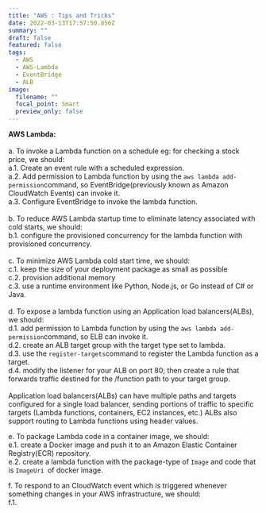 ```yaml
---
title: "AWS : Tips and Tricks"
date: 2022-03-13T17:57:50.856Z
summary: ""
draft: false
featured: false
tags:
  - AWS
  - AWS-Lambda
  - EventBridge
  - ALB
image:
  filename: ""
  focal_point: Smart
  preview_only: false
---
```

**AWS Lambda:**\
\
a. To invoke a Lambda function on a schedule eg: for checking a stock price, we should:\
a.1. Create an event rule with a scheduled expression.\
a.2. Add permission to Lambda function by using the `aws lambda add-permission`command, so EventBridge(previously known as Amazon CloudWatch Events) can invoke it. \
a.3. Configure EventBridge to invoke the lambda function. \
\
b. To reduce AWS Lambda startup time to eliminate latency associated with cold starts, we should:\
b.1. configure the provisioned concurrency for the lambda function with provisioned concurrency.\
\
c. To minimize AWS Lambda cold start time, we should: \
c.1. keep the size of your deployment package as small as possible\
c.2. provision additional memory\
c.3. use a runtime environment like Python, Node.js, or Go instead of C# or Java.  \
\
d.  To expose a lambda function using an Application load balancers(ALBs), we should:\
d.1. add permission to Lambda function by using the `aws lambda add-permission`command, so ELB can invoke it. \
d.2. create an ALB target group with the target type set to lambda.\
d.3. use the `register-targets`command to register the Lambda function as a target.\
d.4. modify the listener for your ALB on port 80; then create a rule that forwards traffic destined for the /function path to your target group.\
\
Application load balancers(ALBs) can have multiple paths and targets configured for a single load balancer, sending portions of traffic to specific targets (Lambda functions, containers, EC2 instances, etc.) ALBs also support routing to Lambda functions using header values.

e. To package Lambda code in a container image, we should:\
e.1. create a Docker image and push it to an Amazon Elastic Container Registry(ECR) repository. \
e.2. create a lambda function with the package-type of `Image` and code that is `ImageUri `of docker image. 

f. To respond to an CloudWatch event which is triggered whenever something changes in your AWS infrastructure, we should:\
f.1.